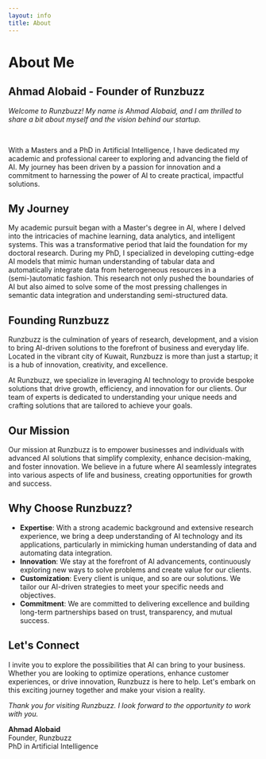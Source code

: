 ```yaml
---
layout: info
title: About
---
```


# About Me

## Ahmad Alobaid - Founder of Runzbuzz

*Welcome to Runzbuzz! My name is Ahmad Alobaid, and I am thrilled to share a bit about myself and the vision behind our startup.*

<br>

With a Masters and a PhD in Artificial Intelligence, I have dedicated my academic and professional career to exploring and advancing the field of AI. My journey has been driven by a passion for innovation and a commitment to harnessing the power of AI to create practical, impactful solutions.

## My Journey

My academic pursuit began with a Master's degree in AI, where I delved into the intricacies of machine learning, data analytics, and intelligent systems. This was a transformative period that laid the foundation for my doctoral research. During my PhD, I specialized in developing cutting-edge AI models that mimic human understanding of tabular data and automatically integrate data from heterogeneous resources in a (semi-)automatic fashion. This research not only pushed the boundaries of AI but also aimed to solve some of the most pressing challenges in semantic data integration and understanding semi-structured data.


## Founding Runzbuzz

Runzbuzz is the culmination of years of research, development, and a vision to bring AI-driven solutions to the forefront of business and everyday life. Located in the vibrant city of Kuwait, Runzbuzz is more than just a startup; it is a hub of innovation, creativity, and excellence.

At Runzbuzz, we specialize in leveraging AI technology to provide bespoke solutions that drive growth, efficiency, and innovation for our clients. Our team of experts is dedicated to understanding your unique needs and crafting solutions that are tailored to achieve your goals.

## Our Mission

Our mission at Runzbuzz is to empower businesses and individuals with advanced AI solutions that simplify complexity, enhance decision-making, and foster innovation. We believe in a future where AI seamlessly integrates into various aspects of life and business, creating opportunities for growth and success.

## Why Choose Runzbuzz?

- **Expertise**: With a strong academic background and extensive research experience, we bring a deep understanding of AI technology and its applications, particularly in mimicking human understanding of data and automating data integration.
- **Innovation**: We stay at the forefront of AI advancements, continuously exploring new ways to solve problems and create value for our clients.
- **Customization**: Every client is unique, and so are our solutions. We tailor our AI-driven strategies to meet your specific needs and objectives.
- **Commitment**: We are committed to delivering excellence and building long-term partnerships based on trust, transparency, and mutual success.

## Let's Connect

I invite you to explore the possibilities that AI can bring to your business. Whether you are looking to optimize operations, enhance customer experiences, or drive innovation, Runzbuzz is here to help. Let's embark on this exciting journey together and make your vision a reality.   
    

*Thank you for visiting Runzbuzz. I look forward to the opportunity to work with you.*


**Ahmad Alobaid**  
Founder, Runzbuzz  
PhD in Artificial Intelligence  



